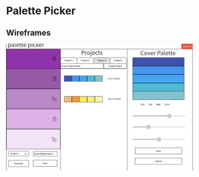 # Palette Picker

## Wireframes

![alt text](https://github.com/hljacobs5/palette-picker/blob/master/palette-picker.png)
